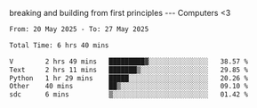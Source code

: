 breaking and building from first principles --- Computers <3

<!--START_SECTION:waka-->

```txt
From: 20 May 2025 - To: 27 May 2025

Total Time: 6 hrs 40 mins

V        2 hrs 49 mins   █████████▓░░░░░░░░░░░░░░░   38.57 %
Text     2 hrs 11 mins   ███████▒░░░░░░░░░░░░░░░░░   29.85 %
Python   1 hr 29 mins    █████░░░░░░░░░░░░░░░░░░░░   20.26 %
Other    40 mins         ██▒░░░░░░░░░░░░░░░░░░░░░░   09.10 %
sdc      6 mins          ▒░░░░░░░░░░░░░░░░░░░░░░░░   01.42 %
```

<!--END_SECTION:waka-->
